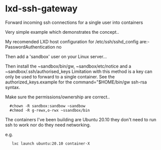 # lxd-ssh-gateway
Forward incoming ssh connections for a single user into containers

Very simple example which demonstrates the concept..

My recomended LXD host configuration for /etc/ssh/sshd_config are:-
  PasswordAuthentication no

Then add a 'sandbox' user on your Linux server...

Then install the ~sandbox/bin/gw, ~sandbox/etc/notice and a ~sandbox/.ssh/authorised_keys
Limitation with this method is a key can only be used to forward to a single container.
See the authorized_keys.example for the command="$HOME/bin/gw <container name> ssh-rsa <public key> syntax.

Make sure the permissions/ownership are correct..
```
  #chown -R sandbox:sandbow ~sandbow
  #chmod -R g-rewx,o-rwx ~ssandbox/bin
  ```

The containers I've been building are Ubuntu 20.10 they don't need to run ssh to work nor do they need networking.

e.g.
```
   lxc launch ubuntu:20.10 container-X
```
